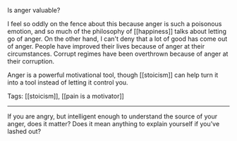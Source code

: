 Is anger valuable?

I feel so oddly on the fence about this because anger is such a poisonous emotion, and so much of the philosophy of [[happiness]] talks about letting go of anger. On the other hand, I can't deny that a lot of good has come out of anger. People have improved their lives because of anger at their circumstances. Corrupt regimes have been overthrown because of anger at their corruption. 

Anger is a powerful motivational tool, though [[stoicism]] can help turn it into a tool instead of letting it control you.

Tags: [[stoicism]], [[pain is a motivator]]

--------

If you are angry, but intelligent enough to understand the source of your anger, does it matter? Does it mean anything to explain yourself if you've lashed out?
